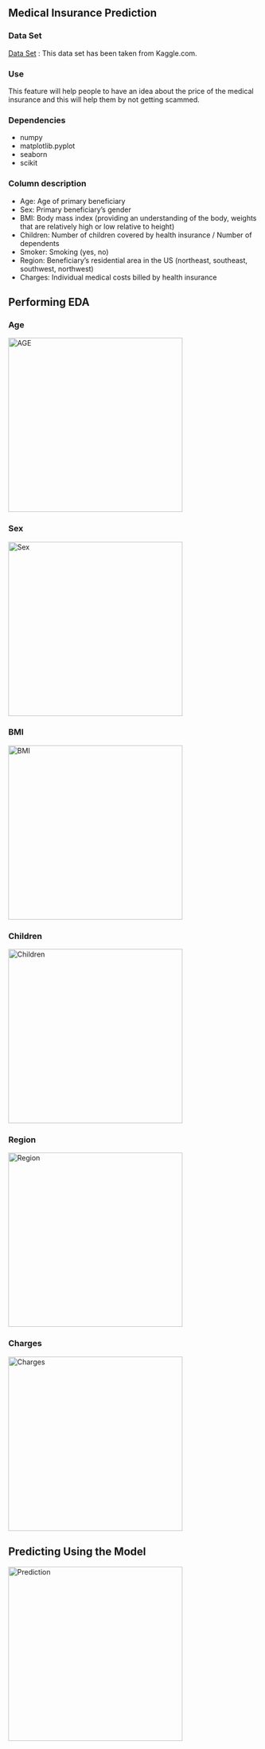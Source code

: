 ## Medical Insurance Prediction

### Data Set
[Data Set](https://www.kaggle.com/mariapushkareva/medical-insurance-cost-with-linear-regression/data) : This data set has been taken from Kaggle.com.

### Use
This feature will help people to have an idea about the price of the medical insurance and this will help them by not getting scammed.


### Dependencies
- numpy
- matplotlib.pyplot
- seaborn
- scikit


### Column description
- Age: Age of primary beneficiary
- Sex: Primary beneficiary’s gender
- BMI: Body mass index (providing an understanding of the body, weights that are relatively high or low relative to height)
- Children: Number of children covered by health insurance / Number of dependents
- Smoker: Smoking (yes, no)
- Region: Beneficiary’s residential area in the US (northeast, southeast, southwest, northwest)
- Charges: Individual medical costs billed by health insurance

## Performing EDA
### Age
<img src="https://github.com/Binal02Singh/Project-Guidance/blob/main/Machine%20Learning%20and%20Data%20Science/Basic/Medical%20Insurance/Img/Screenshot%202022-03-04%20at%207.39.14%20PM.png" alt="AGE" width="350"/>

### Sex
<img src="https://github.com/Binal02Singh/Project-Guidance/blob/main/Machine%20Learning%20and%20Data%20Science/Basic/Medical%20Insurance/Img/Screenshot%202022-03-04%20at%207.39.29%20PM.png" alt="Sex" width="350"/>

### BMI
<img src="https://github.com/Binal02Singh/Project-Guidance/blob/main/Machine%20Learning%20and%20Data%20Science/Basic/Medical%20Insurance/Img/Screenshot%202022-03-04%20at%207.39.42%20PM.png" alt="BMI" width="350"/>

### Children
<img src="https://github.com/Binal02Singh/Project-Guidance/blob/main/Machine%20Learning%20and%20Data%20Science/Basic/Medical%20Insurance/Img/Screenshot%202022-03-04%20at%207.39.53%20PM.png" alt="Children" width="350"/>

### Region
<img src="https://github.com/Binal02Singh/Project-Guidance/blob/main/Machine%20Learning%20and%20Data%20Science/Basic/Medical%20Insurance/Img/Screenshot%202022-03-04%20at%207.42.29%20PM.png" alt="Region" width="350"/>

### Charges
<img src="https://github.com/Binal02Singh/Project-Guidance/blob/main/Machine%20Learning%20and%20Data%20Science/Basic/Medical%20Insurance/Img/Screenshot%202022-03-04%20at%207.42.40%20PM.png" alt="Charges" width="350"/>

## Predicting Using the Model
<img src="https://github.com/Binal02Singh/Project-Guidance/blob/main/Machine%20Learning%20and%20Data%20Science/Basic/Medical%20Insurance/Img/Screenshot%202022-03-04%20at%207.42.56%20PM.png" alt="Prediction" width="350"/>
